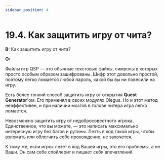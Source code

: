 ```yaml
---
sidebar_position: 4
---
```


# 19.4. Как защитить игру от чита?
<!-- [:faq_19_04] -->
**В:** Как защитить игру от чита?

**О:**

Файлы игр QSP — это обычные текстовые файлы, символы в которых просто особым образом зашифрованы. Шифр этот довольно простой, поэтому легко ломается любой пароль, какой бы вы ни повесили на игру.    

Есть более тонкий способ защитить игру от открытия **Quest Generator**'ом. Его применял в своих модулях Olegus. Но и этот метод неэффективен, и при наличии мозгов в голове читера игра легко ломается.

Невозможно защитить игру от недобросовестного игрока. Единственное, что вы можете, — это написать максимально интересную игру без багов и рутины. Лезть в код такой игры, чтобы взломать или облегчить себе прохождение, не захочется.

К тому же, если игрок лезет в код Вашей игры, это его проблемы, а не Ваши. Он сам себе спойлерит и лишает себя впечатлений.
